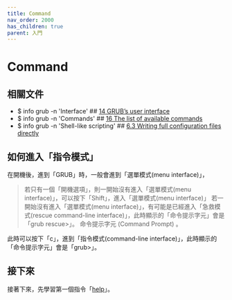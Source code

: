 ```yaml
---
title: Command
nav_order: 2000
has_children: true
parent: 入門
---
```



# Command


## 相關文件

* $ info grub -n 'Interface' ## [14 GRUB’s user interface](https://www.gnu.org/software/grub/manual/grub/html_node/Interface.html#Interface)
* $ info grub -n 'Commands' ## [16 The list of available commands](https://www.gnu.org/software/grub/manual/grub/html_node/Commands.html#Commands)
* $ info grub -n 'Shell-like scripting' ## [6.3 Writing full configuration files directly](https://www.gnu.org/software/grub/manual/grub/html_node/Shell_002dlike-scripting.html#Shell_002dlike-scripting)


## 如何進入「指令模式」

在開機後，進到「GRUB」時，一般會進到「選單模式(menu interface)」，

> 若只有一個「開機選項」，則一開始沒有進入「選單模式(menu interface)」，可以按下「Shift」，進入「選單模式(menu interface)」
> 若一開始沒有進入「選單模式(menu interface)」，有可能是已經進入「急救模式(rescue command-line interface)」，此時顯示的「命令提示字元」會是「grub rescue>」。
> 命令提示字元 (Command Prompt) 。

此時可以按下「c」，進到「指令模式(command-line interface)」，此時顯示的「命令提示字元」會是「grub>」。


## 接下來

接著下來，先學習第一個指令「[help](command/help)」。
